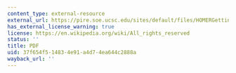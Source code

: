 ```yaml
---
content_type: external-resource
external_url: https://pire.soe.ucsc.edu/sites/default/files/HOMERGettingStarted210_0.pdf
has_external_license_warning: true
license: https://en.wikipedia.org/wiki/All_rights_reserved
status: ''
title: PDF
uid: 37f654f5-1483-4e91-a4d7-4ea644c2888a
wayback_url: ''
---
```

